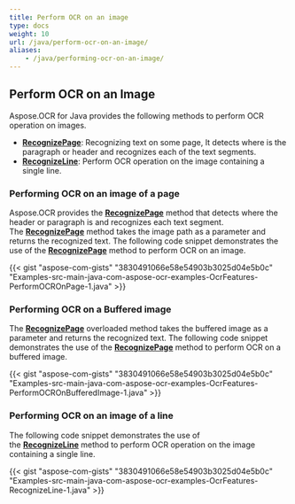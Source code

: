 ```yaml
---
title: Perform OCR on an image
type: docs
weight: 10
url: /java/perform-ocr-on-an-image/
aliases:
    - /java/performing-ocr-on-an-image/
---
```


## **Perform OCR on an Image**

Aspose.OCR for Java provides the following methods to perform OCR operation on images.

- [**RecognizePage**](https://apireference.aspose.com/ocr/java/com.aspose.ocr/AsposeOCR#RecognizePage-java.lang.String-): Recognizing text on some page, It detects where is the paragraph or header and recognizes each of the text segments.
- [**RecognizeLine**](https://apireference.aspose.com/ocr/java/com.aspose.ocr/AsposeOCR#RecognizeLine-java.lang.String-): Perform OCR operation on the image containing a single line.

### **Performing OCR on an image of a page**

Aspose.OCR provides the [**RecognizePage**](https://apireference.aspose.com/ocr/java/com.aspose.ocr/AsposeOCR#RecognizePage-java.lang.String-) method that detects where the header or paragraph is and recognizes each text segment. The [**RecognizePage**](https://apireference.aspose.com/ocr/java/com.aspose.ocr/AsposeOCR#RecognizePage-java.lang.String-) method takes the image path as a parameter and returns the recognized text. The following code snippet demonstrates the use of the [**RecognizePage**](https://apireference.aspose.com/ocr/java/com.aspose.ocr/AsposeOCR#RecognizePage-java.lang.String-) method to perform OCR on an image.

{{< gist "aspose-com-gists" "3830491066e58e54903b3025d04e5b0c" "Examples-src-main-java-com-aspose-ocr-examples-OcrFeatures-PerformOCROnPage-1.java" >}}

### **Performing OCR on a Buffered image**

The [**RecognizePage**](https://apireference.aspose.com/ocr/java/com.aspose.ocr/AsposeOCR#RecognizePage-java.awt.image.BufferedImage-) overloaded method takes the buffered image as a parameter and returns the recognized text. The following code snippet demonstrates the use of the [**RecognizePage**](https://apireference.aspose.com/ocr/java/com.aspose.ocr/AsposeOCR#RecognizePage-java.awt.image.BufferedImage-) method to perform OCR on a buffered image.

{{< gist "aspose-com-gists" "3830491066e58e54903b3025d04e5b0c" "Examples-src-main-java-com-aspose-ocr-examples-OcrFeatures-PerformOCROnBufferedImage-1.java" >}}

### **Performing OCR on an image of a line**

The following code snippet demonstrates the use of the [**RecognizeLine**](https://apireference.aspose.com/ocr/java/com.aspose.ocr/AsposeOCR#RecognizeLine-java.lang.String-) method to perform OCR operation on the image containing a single line.

{{< gist "aspose-com-gists" "3830491066e58e54903b3025d04e5b0c" "Examples-src-main-java-com-aspose-ocr-examples-OcrFeatures-RecognizeLine-1.java" >}}
